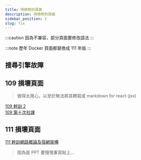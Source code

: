 ```yaml
---
title: 待檢修的頁面
description: 待檢修的頁面
sidebar_position: 2
slug: fix
---
```


:::caution
因為不兼容，部分頁面要修改語法
:::

:::note
歷年 Docker 頁面都替換成 111 年版
:::

## 搜尋引擎故障

## 109 損壞頁面

> 做得太用心，以至於無法將其轉寫成 markdown for react (jsx)

[109 幹訓 2](/109/上學期/2020-11-21%20幹訓/2020-11-21%20Information%20Security)  
[109 第十次社課](/109/上學期/2020-12-23%20JS%20OPP)

## 111 損壞頁面

[111 幹訓網路概論及宿網架構](/111/上學期/2022-11-19%20網管幹訓/2022-11-20%20網路概論)

> 因為是 PPT 要慢慢重寫貼上...
